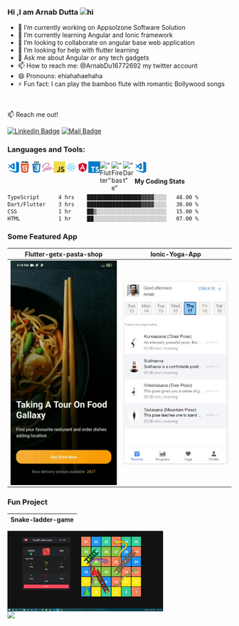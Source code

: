 ### Hi ,I am Arnab Dutta <img src="https://user-images.githubusercontent.com/1303154/88677602-1635ba80-d120-11ea-84d8-d263ba5fc3c0.gif" width="28px" alt="hi">


- 🔭 I’m currently working on Appsolzone Software Solution
- 🌱 I’m currently learning Angular and Ionic framework
- 👯 I’m looking to collaborate on angular base web application
- 🤔 I’m looking for help with flutter learning
- 💬 Ask me about Angular or any tech gadgets
- 📫 How to reach me: @ArnabDu16772692 my twitter account
- 😄 Pronouns: ehiahahaehaha
- ⚡ Fun fact: I can play the bamboo flute with romantic Bollywood songs
<br/>

:mailbox: Reach me out!

[![Linkedin Badge](https://img.shields.io/badge/-Arnab-0e76a8?style=flat&labelColor=0e76a8&logo=linkedin&logoColor=white)](https://www.linkedin.com/in/arnab-dutta-586837168/) [![Mail Badge](https://img.shields.io/badge/-arnab-c0392b?style=flat&labelColor=c0392b&logo=gmail&logoColor=white)](mailto:arnab2461997@gmail.com)



### Languages and Tools:

<img align="left" alt="Visual Studio Code" width="26px" src="https://raw.githubusercontent.com/github/explore/80688e429a7d4ef2fca1e82350fe8e3517d3494d/topics/visual-studio-code/visual-studio-code.png" />
<img align="left" alt="HTML5" width="26px" src="https://raw.githubusercontent.com/github/explore/80688e429a7d4ef2fca1e82350fe8e3517d3494d/topics/html/html.png" />
<img align="left" alt="CSS3" width="26px" src="https://raw.githubusercontent.com/github/explore/80688e429a7d4ef2fca1e82350fe8e3517d3494d/topics/css/css.png" />
<img align="left" alt="Sass" width="26px" src="https://raw.githubusercontent.com/github/explore/80688e429a7d4ef2fca1e82350fe8e3517d3494d/topics/sass/sass.png" />
<img align="left" alt="JavaScript" width="26px" src="https://raw.githubusercontent.com/github/explore/80688e429a7d4ef2fca1e82350fe8e3517d3494d/topics/javascript/javascript.png" />
<img align="left" alt="React" width="26px" src="https://raw.githubusercontent.com/github/explore/80688e429a7d4ef2fca1e82350fe8e3517d3494d/topics/react/react.png" />
<img align="left" alt="Angular" width="26px" src="https://raw.githubusercontent.com/github/explore/80688e429a7d4ef2fca1e82350fe8e3517d3494d/topics/angular/angular.png" />
<img align="left" alt="Typescript" width="26px" src="https://raw.githubusercontent.com/github/explore/80688e429a7d4ef2fca1e82350fe8e3517d3494d/topics/typescript/typescript.png" />
<img align="left" alt=“Flutter” width="26px" src="https://www.vectorlogo.zone/logos/flutterio/flutterio-icon.svg" />
<img align="left" alt=“Firebase” width="26px" src="https://www.vectorlogo.zone/logos/firebase/firebase-icon.svg" />
<img align="left" alt=“Dart” width="26px" src="https://www.vectorlogo.zone/logos/dartlang/dartlang-icon.svg" />
<img align="left" alt=“Github” width="26px" src="https://raw.githubusercontent.com/github/explore/80688e429a7d4ef2fca1e82350fe8e3517d3494d/topics/visual-studio-code/visual-studio-code.png" />
<br/>



#### My Coding Stats

<!--START_SECTION:waka-->
```text
TypeScript      4 hrs    █████████████████▓▓▓▓░░░░   48.00 %
Dart/Flutter    3 hrs    █████████████████▓▓▓▓░░░░   30.00 % 
CSS             1 hr     ██▒░░░░░░░░░░░░░░░░░░░░░░   15.00 % 
HTML            1 hr     ██░░░░░░░░░░░░░░░░░░░░░░░   07.00 % 
```
<!--END_SECTION:waka-->


### Some Featured App

Flutter-getx-pasta-shop | Ionic-Yoga-App | 
----------------------- | -------------- | 
<img align="center" alt="Flutter-getx-pasta-shop" width="290px" src="https://github.com/ArnabDutta246/flutter-getx-shopping-cart/blob/master/asset/images/ezgif.com-gif-maker(2).gif" />|<img align="center" alt="Ionic-Yoga-App" width="290px" src="https://github.com/ArnabDutta246/ionic_yoga_app/blob/main/src/assets/screenshot/daily-yoga-list.JPG" />


### Fun Project

Snake-ladder-game |
----------------- |
<img align="center" alt="snake-ladder-ludu" width="350" src="https://github.com/ArnabDutta246/angular-snake-ludu/blob/main/src/assets/img/screenShot/screenShot.JPG" />
<br/>
<img src="https://github-readme-stats.vercel.app/api?username=arnabdutta246&&show_icons=true&title_color=ffffff&icon_color=bb2acf&text_color=daf7dc&bg_color=151515">
